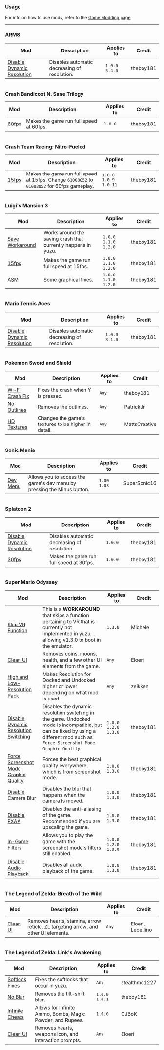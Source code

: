 ### **Usage**
For info on how to use mods, refer to the [Game Modding page](https://yuzu-emu.org/help/feature/game-modding/).

---

### ARMS
| Mod | Description | Applies to | Credit |
| --- | ----------- | ---------- | ------ |
| [Disable Dynamic Resolution](https://github.com/yuzuMods/yuzuMods/raw/master/mods/arms/Disable_Dynamic_Resolution.7z) | Disables automatic decreasing of resolution. | `1.0.0` `5.4.0` | theboy181
#
### Crash Bandicoot N. Sane Trilogy
| Mod | Description | Applies to | Credit |
| --- | ----------- | ---------- | ------ |
| [60fps](https://github.com/yuzuMods/yuzuMods/raw/master/mods/crash-bandicoot-n-sane-trilogy/60FPS.zip) | Makes the game run full speed at 60fps. | `1.0.0` | theboy181
#
### Crash Team Racing: Nitro-Fueled
| Mod | Description | Applies to | Credit |
| --- | ----------- | ---------- | ------ |
| [15fps](https://github.com/yuzuMods/yuzuMods/raw/master/mods/crash-team-racing-nitro-fueled/CTR_15FPS_MOD-V-1.0.0-1.0.9-1.0.11.zip) | Makes the game run full speed at 15fps. Change `61008052` to `01008052` for 60fps gameplay. | `1.0.0` `1.0.9` `1.0.11` | theboy181
#
### Luigi's Mansion 3
| Mod | Description | Applies to | Credit |
| --- | ----------- | ---------- | ------ |
| [Save Workaround](https://github.com/yuzuMods/yuzuMods/raw/master/mods/luigis-mansion-3/LM3v1.2.0_SAVE_FIX.zip) | Works around the saving crash that currently happens in yuzu. | `1.0.0` `1.1.0` `1.2.0` | theboy181
| [15fps](https://github.com/yuzuMods/yuzuMods/raw/master/mods/luigis-mansion-3/LM3v1.2.0_15FPS.zip) | Makes the game run full speed at 15fps. | `1.0.0` `1.1.0` `1.2.0` | theboy181
| [ASM](https://github.com/yuzuMods/yuzuMods/raw/master/mods/luigis-mansion-3/LM3v1.2.0_ASM.zip) | Some graphical fixes. | `1.0.0` `1.1.0` `1.2.0` | theboy181
#
### Mario Tennis Aces
| Mod | Description | Applies to | Credit |
| --- | ----------- | ---------- | ------ |
| [Disable Dynamic Resolution](https://github.com/yuzuMods/yuzuMods/raw/master/mods/mario-tennis-aces/Mario_Tennis_Dynamic_Resolution_Fix.zip) | Disables automatic decreasing of resolution. | `1.0.0` `3.1.0` | theboy181
#
### Pokemon Sword and Shield
| Mod | Description | Applies to | Credit |
| --- | ----------- | ---------- | ------ |
| [Wi-Fi Crash Fix](https://github.com/yuzuMods/yuzuMods/raw/master/mods/pokemon-sword-and-shield/Pokemon-Sword-Wifi-Fix.7z) | Fixes the crash when Y is pressed. | `Any` | theboy181
| [No Outlines](https://cdn.discordapp.com/attachments/495758692495523854/667012648298086425/No_Outlines.7z) | Removes the outlines. | `Any` | PatrickJr
| [HD Textures](https://drive.google.com/file/d/15fCeU0YEvBCWbN6e1ku1cusHOtzfrTbl/view?usp=sharingo1cD3DNxIl8P5JIpbZInRq4zSy/view?usp=sharing) | Changes the game's textures to be higher in detail. | `Any` | MattsCreative
#
### Sonic Mania
| Mod | Description | Applies to | Credit |
| --- | ----------- | ---------- | ------ |
| [Dev Menu](https://cdn.discordapp.com/attachments/495758692495523854/664159694876835860/Sonic_Mania_Dev_Menu.zip) | Allows you to access the game's dev menu by pressing the Minus button. | `1.00` `1.03` | SuperSonic16
#
### Splatoon 2
| Mod | Description | Applies to | Credit |
| --- | ----------- | ---------- | ------ |
| [Disable Dynamic Resolution](https://github.com/yuzuMods/yuzuMods/raw/master/mods/splatoon-2/Remove-Dynamic-Resolution.zip) | Disables automatic decreasing of resolution. | `1.0.0` | theboy181
| [30fps](https://github.com/yuzuMods/yuzuMods/raw/master/mods/splatoon-2/30FPS.zip) | Makes the game run full speed at 30fps. | `1.0.0` | theboy181
#
### Super Mario Odyssey
| Mod | Description | Applies to | Credit |
| --- | ----------- | ---------- | ------ |
| [Skip VR Function](https://cdn.discordapp.com/attachments/495758692495523854/666905089709047808/Skip_VR_Function.zip) | This is a **WORKAROUND** that skips a function pertaining to VR that is currently not implemented in yuzu, allowing v1.3.0 to boot in the emulator. | `1.3.0` | Michele
| [Clean UI](https://gamebanana.com/guis/download/34208) | Removes coins, moons, health, and a few other UI elements from the game. | `Any` | Eloeri
| [High and Low-Resolution Pack](https://gamebanana.com/gamefiles/download/10077) | Makes Resolution for Docked and Undocked higher or lower depending on what mod is used. | `Any` | zeikken
| [Disable Dynamic Resolution Switching](https://github.com/yuzuMods/yuzuMods/raw/master/mods/super-mario-odyssey/Disable_Dynamic_Resolution.zip) | Disables the dynamic resolution switching in the game. Undocked mode is incompatible, but can be fixed by using a different mod such as `Force Screenshot Mode Graphic Quality`. | `1.0.0` `1.2.0` `1.3.0` | theboy181
| [Force Screenshot Mode Graphic Quality](https://github.com/yuzuMods/yuzuMods/raw/master/mods/super-mario-odyssey/Screenshot_Mode_Graphics.zip) | Forces the best graphical quality everywhere, which is from screenshot mode. | `1.0.0` `1.3.0` | theboy181
| [Disable Camera Blur](https://github.com/yuzuMods/yuzuMods/raw/master/mods/super-mario-odyssey/Disable-Camera-Blur.zip) | Disables the blur that happens when the camera is moved. | `1.0.0` `1.3.0` | theboy181
| [Disable FXAA](https://github.com/yuzuMods/yuzuMods/raw/master/mods/super-mario-odyssey/Disable_FXAA.zip) | Disables the anti-aliasing of the game. Recommended if you are upscaling the game. | `1.0.0` `1.3.0` | theboy181
| [In-Game Filters](https://github.com/yuzuMods/yuzuMods/raw/master/mods/super-mario-odyssey/In-Game_Filters.zip) | Allows you to play the game with the screenshot mode's filters still enabled. | `1.0.0` `1.2.0` `1.3.0` | theboy181
| [Disable Audio Playback](https://github.com/yuzuMods/yuzuMods/raw/master/mods/super-mario-odyssey/Disable_Audio.zip) | Disables all audio playback of the game. | `1.0.0` `1.3.0` | theboy181
#
### The Legend of Zelda: Breath of the Wild
| Mod | Description | Applies to | Credit |
| --- | ----------- | ---------- | ------ |
| [Clean UI](https://gamebanana.com/guis/download/34141) | Removes hearts, stamina, arrow reticle, ZL targeting arrow, and other UI elements. | `Any` | Eloeri, Leoetlino
#
### The Legend of Zelda: Link's Awakening
| Mod | Description | Applies to | Credit |
| --- | ----------- | ---------- | ------ |
| [Softlock Fixes](https://cdn.discordapp.com/attachments/495758692495523854/667008100586225664/Softlock_Fixes.7z) | Fixes the softlocks that occur in yuzu. | `Any` | stealthmc1227
| [No Blur](https://github.com/yuzuMods/yuzuMods/raw/master/mods/the-legend-of-zelda-links-awakening/zelda-links_awakening-tiltshift-mod.zip) | Removes the tilt-shift blur. | `1.0.0` `1.0.1` | theboy181
| [Infinite Cheats](https://cdn.discordapp.com/attachments/495758692495523854/661927483729379329/zla-cheats.zip) | Allows for Infinite Ammo, Bombs, Magic Powder, and Rupees. | `1.0.0` | CJBoK
| [Clean UI](https://gamebanana.com/guis/download/34940) | Removes hearts, weapons icon, and interaction prompts. | `Any` | Eloeri
